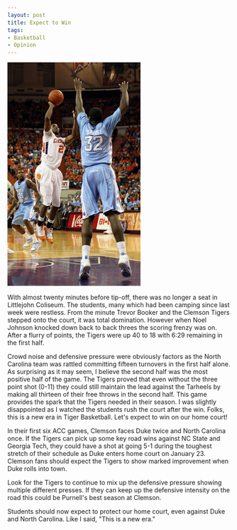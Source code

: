 ```yaml
---
layout: post
title: Expect to Win
tags:
- Basketball
- Opinion
---
```

![Expect to Win](/img/expect-to-win.jpg)

With almost twenty minutes before tip-off, there was no longer a seat in Littlejohn Coliseum. The students, many which had been camping since last week were restless. From the minute Trevor Booker and the Clemson Tigers stepped onto the court, it was total domination. However when Noel Johnson knocked down back to back threes the scoring frenzy was on.  After a flurry of points, the Tigers were up 40 to 18 with 6:29 remaining in the first half.

Crowd noise and defensive pressure were obviously factors as the North Carolina team was rattled committing fifteen turnovers in the first half alone. As surprising as it may seem, I believe the second half was the most positive half of the game. The Tigers proved that even without the three point shot (0-11) they could still maintain the lead against the Tarheels by making all thirteen of their free throws in the second half. This game provides the spark that the Tigers needed in their season. I was slightly disappointed as I watched the students rush the court after the win. Folks, this is a new era in Tiger Basketball. Let's expect to win on our home court!

In their first six ACC games, Clemson faces Duke twice and North Carolina once. If the Tigers can pick up some key road wins against NC State and Georgia Tech, they could have a shot at going 5-1 during the toughest stretch of their schedule as Duke enters home court on January 23.  Clemson fans should expect the Tigers to show marked improvement when Duke rolls into town.

Look for the Tigers to continue to mix up the defensive pressure showing multiple different presses. If they can keep up the defensive intensity on the road this could be Purnell's best season at Clemson.

Students should now expect to protect our home court, even against Duke and North Carolina. Like I said, "This is a new era."
